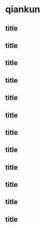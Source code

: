 # qiankun

## title

## title

## title

## title

## title

## title

## title

## title

## title

## title

## title

## title
